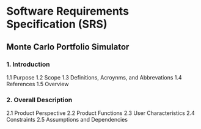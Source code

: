 # Software Requirements Specification (SRS)
## Monte Carlo Portfolio Simulator

### 1. Introduction
1.1 Purpose
1.2 Scope
1.3 Definitions, Acroynms, and Abbrevations
1.4 References
1.5 Overview

### 2. Overall Description
2.1 Product Perspective
2.2 Product Functions
2.3 User Characteristics
2.4 Constraints
2.5 Assumptions and Dependencies
